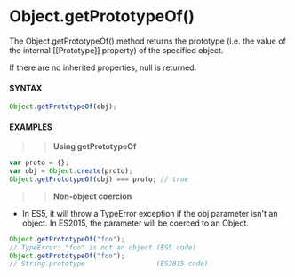 # Object.getPrototypeOf()

The Object.getPrototypeOf() method returns the prototype (i.e. the value of the internal [[Prototype]] property) of the specified object.

If there are no inherited properties, null is returned.

#### **SYNTAX**

```js
Object.getPrototypeOf(obj);
```

#### **EXAMPLES**

> > **Using getPrototypeOf**

```js
var proto = {};
var obj = Object.create(proto);
Object.getPrototypeOf(obj) === proto; // true
```

> > **Non-object coercion**

- In ES5, it will throw a TypeError exception if the obj parameter isn't an object. In ES2015, the parameter will be coerced to an Object.

```js
Object.getPrototypeOf("foo");
// TypeError: "foo" is not an object (ES5 code)
Object.getPrototypeOf("foo");
// String.prototype                  (ES2015 code)
```
